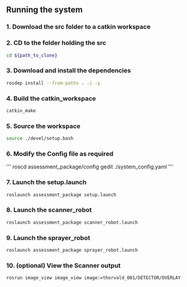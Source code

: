 ## Running the system

### 1. Download the src folder to a catkin workspace

### 2. CD to the folder holding the src
``` bash
cd ${path_to_clone}
```

### 3. Download and install the dependencies
``` bash
rosdep install --from-paths . -i -y
```

### 4. Build the catkin_workspace
``` bash
catkin_make
```

### 5. Source the workspace
``` bash
source ./devel/setup.bash
```

### 6. Modify the Config file as required
'''
roscd assessment_package/config
gedit ./system_config.yaml
'''

### 7. Launch the setup.launch
``` bash
roslaunch assessment_package setup.launch
```

### 8. Launch the scanner_robot
``` bash
roslaunch assessment_package scanner_robot.launch
```

### 9. Launch the sprayer_robot
``` bash
roslaunch assessment_package sprayer_robot.launch
```

### 10. (optional) View the Scanner output
``` bash
rosrun image_view image_view image:=thorvald_001/DETECTOR/OVERLAY
```
